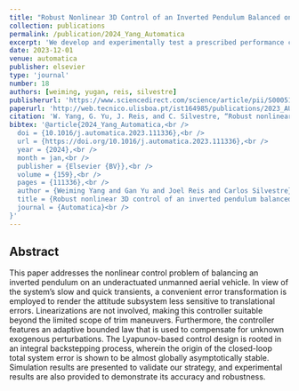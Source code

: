 ```yaml
---
title: "Robust Nonlinear 3D Control of an Inverted Pendulum Balanced on a Quadrotor"
collection: publications
permalink: /publication/2024_Yang_Automatica
excerpt: 'We develop and experimentally test a prescribed performance control methodology for trajectory tracking of underactuated autonomous aerial vehicles under unknown time-varying disturbances.'
date: 2023-12-01
venue: automatica
publisher: elsevier
type: 'journal'
number: 18
authors: [weiming, yugan, reis, silvestre]
publisherurl: 'https://www.sciencedirect.com/science/article/pii/S0005109823005022'
paperurl: 'http://web.tecnico.ulisboa.pt/ist164985/publications/2023_AUTOMATICA_Robust_Nonlinear_3D_Control_of_an_Inverted_Pendulum_Balanced_on_a_Quadrotor.pdf'
citation: 'W. Yang, G. Yu, J. Reis, and C. Silvestre, “Robust nonlinear 3D control of an inverted pendulum balanced on a quadrotor,” Automatica, vol. 159, Elsevier BV, p. 111336, Jan. 2024.'
bibtex: '@article{2024_Yang_Automatica,<br />
  doi = {10.1016/j.automatica.2023.111336},<br />
  url = {https://doi.org/10.1016/j.automatica.2023.111336},<br />
  year = {2024},<br />
  month = jan,<br />
  publisher = {Elsevier {BV}},<br />
  volume = {159},<br />
  pages = {111336},<br />
  author = {Weiming Yang and Gan Yu and Joel Reis and Carlos Silvestre},<br />
  title = {Robust nonlinear 3D control of an inverted pendulum balanced on a quadrotor},<br />
  journal = {Automatica}<br />
}'
---
```

**Abstract**
---
This paper addresses the nonlinear control problem of balancing an inverted pendulum on an underactuated unmanned aerial vehicle.
In view of the system’s slow and quick transients, a convenient error transformation is employed to render the attitude subsystem less sensitive to translational errors.
Linearizations are not involved, making this controller suitable beyond the limited scope of trim maneuvers.
Furthermore, the controller features an adaptive bounded law that is used to compensate for unknown exogenous perturbations.
The Lyapunov-based control design is rooted in an integral backstepping process, wherein the origin of the closed-loop total system error is shown to be almost globally asymptotically stable.
Simulation results are presented to validate our strategy, and experimental results are also provided to demonstrate its accuracy and robustness.
